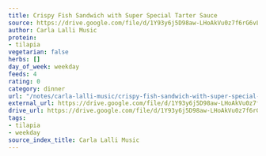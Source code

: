 ```yaml
---
title: Crispy Fish Sandwich with Super Special Tarter Sauce
source: https://drive.google.com/file/d/1Y93y6j5D98aw-LHoAkVu0z7f6rG6vL9l/view?usp=drive_link
author: Carla Lalli Music
protein:
- tilapia
vegetarian: false
herbs: []
day_of_week: weekday
feeds: 4
rating: 0
category: dinner
url: "/notes/carla-lalli-music/crispy-fish-sandwich-with-super-special-tarter-sauce.html"
external_url: https://drive.google.com/file/d/1Y93y6j5D98aw-LHoAkVu0z7f6rG6vL9l/view?usp=drive_link
drive_url: https://drive.google.com/file/d/1Y93y6j5D98aw-LHoAkVu0z7f6rG6vL9l/view?usp=drive_link
tags:
- tilapia
- weekday
source_index_title: Carla Lalli Music
---
```



